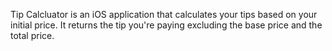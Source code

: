 Tip Calcluator is an iOS application that calculates your tips based on your initial price. It returns the tip you're paying excluding the base price and the total price. 
